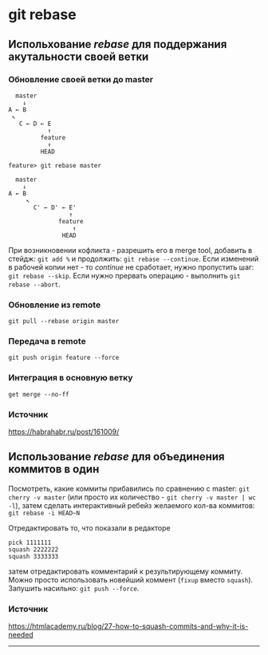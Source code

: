 # git rebase

## Испольхование _rebase_ для поддержания акутальности своей ветки

### Обновление своей ветки до master
```
  master
    ↓
A ← B
 ↖
   C ← D ← E
           ↑
         feature
           ↑
         HEAD
```
`feature> git rebase master`
```
  master
    ↓
A ← B
     ↖
       C' ← D' ← E'
                 ↑
              feature
                  ↑
               HEAD
```
При возникновении кофликта  - разрешить его в merge tool, добавить в стейдж: `git add %` и продолжить: `git rebase --continue`. Если изменений в рабочей копии нет - то _continue_ не сработает, нужно пропустить шаг: `git rebase --skip`. Если нужно прервать операцию - выполнить `git rebase --abort`.

### Обновление из remote

`git pull --rebase origin master`

### Передача в remote

`git push origin feature --force`

### Интеграция в основную ветку

`get merge --no-ff`

### Источник

https://habrahabr.ru/post/161009/

## Использование _rebase_ для объединения коммитов в один

Посмотреть, какие коммиты прибавились по сравнению с master: `git cherry -v master` (или просто их количество - `git cherry -v master | wc -l`), затем сделать интерактивный ребейз желаемого кол-ва коммитов: `git rebase -i HEAD~N`

Отредактировать то, что показали в редакторе
```
pick 1111111
squash 2222222
squash 3333333
```
затем отредактировать комментарий к результирующему коммиту. Можно просто использовать новейший коммент (`fixup` вместо `squash`). Запушить насильно: `git push --force`.

### Источник

https://htmlacademy.ru/blog/27-how-to-squash-commits-and-why-it-is-needed

----
